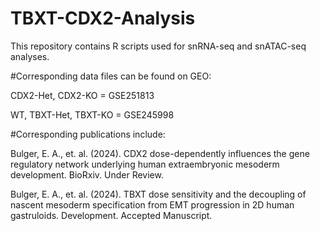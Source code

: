 # TBXT-CDX2-Analysis

This repository contains R scripts used for snRNA-seq and snATAC-seq analyses. 


#Corresponding data files can be found on GEO: 

CDX2-Het, CDX2-KO = GSE251813  

WT, TBXT-Het, TBXT-KO = GSE245998


#Corresponding publications include:

Bulger, E. A., et. al. (2024). CDX2 dose-dependently influences the gene regulatory network underlying human extraembryonic mesoderm development. BioRxiv. Under Review. 

Bulger, E. A., et. al. (2024). TBXT dose sensitivity and the decoupling of nascent mesoderm specification from EMT progression in 2D human gastruloids. Development. Accepted Manuscript.
